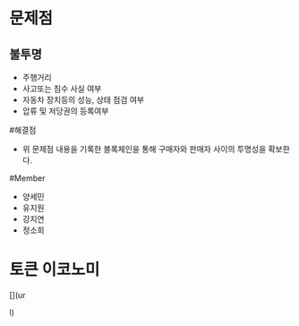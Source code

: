 # 문제점

## 불투명
- 주행거리
- 사고또는 침수 사실 여부
- 자동차 장치등의 성능, 상태 점검 여부
- 압류 및 저당권의 등록여부

#해결점
- 위 문제점 내용을 기록한 블록체인을 통해 구매자와 판매자 사이의 투명성을 확보한다.

#Member
- 양세민
- 유지원
- 강지연
- 정소희

# 토큰 이코노미
[](ur

 l)

